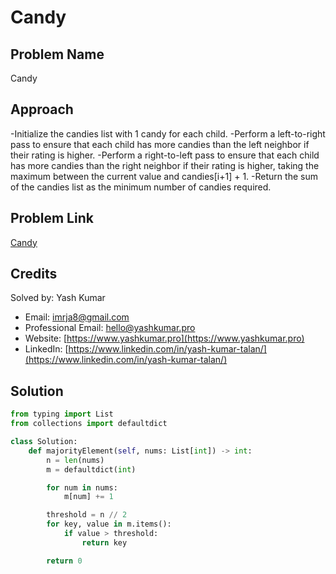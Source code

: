 # Candy

## Problem Name
Candy

## Approach
-Initialize the candies list with 1 candy for each child.
-Perform a left-to-right pass to ensure that each child has more candies than the left neighbor if their rating is higher.
-Perform a right-to-left pass to ensure that each child has more candies than the right neighbor if their rating is higher, taking the maximum between the current value and candies[i+1] + 1.
-Return the sum of the candies list as the minimum number of candies required.
## Problem Link
[Candy](https://leetcode.com/problems/candy/description/?envType=study-plan-v2&envId=top-interview-150)

## Credits
Solved by: Yash Kumar

- Email: imrja8@gmail.com
- Professional Email: hello@yashkumar.pro
- Website: [https://www.yashkumar.pro](https://www.yashkumar.pro)
- LinkedIn: [https://www.linkedin.com/in/yash-kumar-talan/](https://www.linkedin.com/in/yash-kumar-talan/)

## Solution
```python
from typing import List
from collections import defaultdict

class Solution:
    def majorityElement(self, nums: List[int]) -> int:
        n = len(nums)
        m = defaultdict(int)

        for num in nums:
            m[num] += 1

        threshold = n // 2
        for key, value in m.items():
            if value > threshold:
                return key

        return 0

